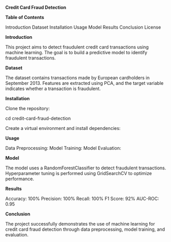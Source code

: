 **Credit Card Fraud Detection**

**Table of Contents**

Introduction
Dataset
Installation
Usage
Model
Results
Conclusion
License

**Introduction**

This project aims to detect fraudulent credit card transactions using machine learning. The goal is to build a predictive model to identify fraudulent transactions.

**Dataset**

The dataset contains transactions made by European cardholders in September 2013. Features are extracted using PCA, and the target variable indicates whether a transaction is fraudulent.

**Installation**

Clone the repository:

cd credit-card-fraud-detection

Create a virtual environment and install dependencies:

**Usage**

Data Preprocessing:
Model Training:
Model Evaluation:

**Model**

The model uses a RandomForestClassifier to detect fraudulent transactions. Hyperparameter tuning is performed using GridSearchCV to optimize performance.

**Results**

Accuracy: 100%
Precision: 100%
Recall: 100%
F1 Score: 92%
AUC-ROC: 0.95

**Conclusion**

The project successfully demonstrates the use of machine learning for credit card fraud detection through data preprocessing, model training, and evaluation.
